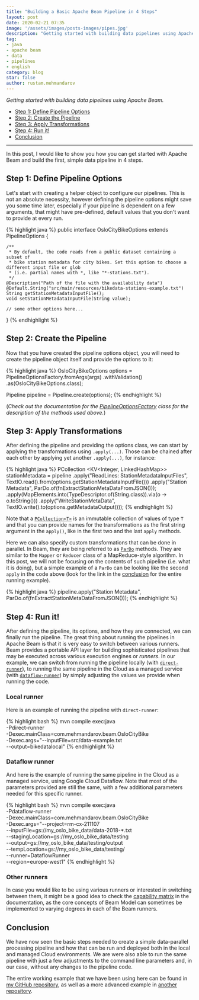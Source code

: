 ```yaml
---
title: "Building a Basic Apache Beam Pipeline in 4 Steps"
layout: post
date: 2020-02-21 07:35
image: '/assets/images/posts-images/pipes.jpg'
description: "Getting started with building data pipelines using Apache Beam"
tag:
- java
- apache beam
- data
- pipelines
- english
category: blog
star: false
author: rustam.mehmandarov
---
```


_Getting started with building data pipelines using Apache Beam._

- [Step 1: Define Pipeline Options](#step-1-define-pipeline-options)
- [Step 2: Create the Pipeline](#step-2-create-the-pipeline)
- [Step 3: Apply Transformations](#step-3-apply-transformations)
- [Step 4: Run it!](#step-4-run-it)
- [Conclusion](#conclusion)

---

In this post, I would like to show you how you can get started with Apache Beam and build the first, simple data pipeline in 4 steps.

## Step 1: Define Pipeline Options

Let's start with creating a helper object to configure our pipelines. This is not an absolute necessity, however defining the pipeline options might save you some time later, especially if your pipeline is dependent on a few arguments, that might have pre-defined, default values that you don't want to provide at every run.

{% highlight java %}
public interface OsloCityBikeOptions extends PipelineOptions {

    /**
     * By default, the code reads from a public dataset containing a subset of
     * bike station metadata for city bikes. Set this option to choose a different input file or glob
     * (i.e. partial names with *, like "*-stations.txt").
     */
    @Description("Path of the file with the availability data")
    @Default.String("src/main/resources/bikedata-stations-example.txt")
    String getStationMetadataInputFile();
    void setStationMetadataInputFile(String value);

    // some other options here...
}
{% endhighlight %}

## Step 2: Create the Pipeline

Now that you have created the pipeline options object, you will need to create the pipeline object itself and provide the options to it: 

{% highlight java %}
OsloCityBikeOptions options = 
        PipelineOptionsFactory.fromArgs(args)
                                .withValidation()
                                .as(OsloCityBikeOptions.class);

Pipeline pipeline = Pipeline.create(options);
{% endhighlight %}

(_Check out the documentation for the [PipelineOptionsFactory][2] class for the description of the methods used above._)


## Step 3: Apply Transformations

After defining the pipeline and providing the options class, we can start by applying the transformations using `.apply(...)`. Those can be chained after each other by applying yet another `.apply(...)`, for instance:

{% highlight java %}
PCollection <KV<Integer, LinkedHashMap>> stationMetadata = pipeline
                .apply("ReadLines: StationMetadataInputFiles", TextIO.read().from(options.getStationMetadataInputFile()))
                .apply("Station Metadata", ParDo.of(fnExtractStationMetaDataFromJSON()));
                .apply(MapElements.into(TypeDescriptor.of(String.class)).via(o -> o.toString()))
                .apply("WriteStationMetaData", TextIO.write().to(options.getMetadataOutput()));
{% endhighlight %}

Note that a [`PCollection<T>`][9] is an immutable collection of values of type `T` and that you can provide names for the transformations as the first string argument in the `apply()`, like in the first two and the last `apply` methods.

Here we can also specify custom transformations that can be done in parallel. In Beam, they are being referred to as [`ParDo`][3] methods. They are similar to the `Mapper` or `Reducer` class of a MapReduce-style algorithm. In this post, we will not be focusing on the contents of such pipeline (i.e. what it is doing), but a simple example of a `ParDo` can be looking like the second `apply` in the code above (look for the link in the [conclusion](#conclusion) for the entire running example).

{% highlight java %}
pipeline.apply("Station Metadata", ParDo.of(fnExtractStationMetaDataFromJSON()));
{% endhighlight %}


## Step 4: Run it!

After defining the pipeline, its options, and how they are connected, we can finally run the pipeline. The great thing about running the pipelines in Apache Beam is that it is very easy to switch between various runners. Beam provides a portable API layer for building sophisticated pipelines that may be executed across various execution engines or _runners_. In our example, we can switch from running the pipeline locally (with [`direct-runner`][4]), to running the same pipeline in the Cloud as a managed service (with [`dataflow-runner`][5]) by simply adjusting the values we provide when running the code.

### Local runner

Here is an example of running the pipeline with `direct-runner`:

{% highlight bash %}
mvn compile exec:java \
      -Pdirect-runner \
      -Dexec.mainClass=com.mehmandarov.beam.OsloCityBike \
      -Dexec.args="--inputFile=src/data-example.txt \
      --output=bikedatalocal"
{% endhighlight %}

### Dataflow runner

And here is the example of running the same pipeline in the Cloud as a managed service, using Google Cloud Dataflow. Note that most of the parameters provided are still the same, with a few additional parameters needed for this specific runner.

{% highlight bash %}
mvn compile exec:java \
      -Pdataflow-runner \
      -Dexec.mainClass=com.mehmandarov.beam.OsloCityBike \
      -Dexec.args="--project=rm-cx-211107 \
      --inputFile=gs://my_oslo_bike_data/data-2018-*.txt \
      --stagingLocation=gs://my_oslo_bike_data/testing \
      --output=gs://my_oslo_bike_data/testing/output \
      --tempLocation=gs://my_oslo_bike_data/testing/ \
      --runner=DataflowRunner \
      --region=europe-west1"
{% endhighlight %}

### Other runners
In case you would like to be using various runners or interested in switching between them, it might be a good idea to check the [capability matrix][6] in the documentation, as the core concepts of Beam Model can sometimes be implemented to varying degrees in each of the Beam runners.

## Conclusion
We have now seen the basic steps needed to create a simple data-parallel processing pipeline and how that can be run and deployed both in the local and managed Cloud environments. We are were also able to run the same pipeline with just a few adjustments to the command line parameters and, in our case, without any changes to the pipeline code.

The entire working example that we have been using here can be found in [my GitHub repository][7], as well as a more advanced example in [another repository][8].


[1]: https://beam.apache.org/
[2]: https://beam.apache.org/releases/javadoc/2.19.0/org/apache/beam/sdk/options/PipelineOptionsFactory.html
[3]: https://beam.apache.org/releases/javadoc/2.19.0/org/apache/beam/sdk/transforms/ParDo.html
[4]: https://beam.apache.org/documentation/runners/direct/
[5]: https://beam.apache.org/documentation/runners/dataflow/
[6]: https://beam.apache.org/documentation/runners/capability-matrix/
[7]: https://github.com/mehmandarov/oslocitybike-basic-beam
[8]: https://github.com/mehmandarov/oslocitybike-beam
[9]: https://beam.apache.org/releases/javadoc/2.19.0/org/apache/beam/sdk/values/PCollection.html

